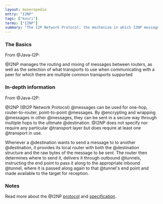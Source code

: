 ```yaml
---
layout: moneropedia
entry: "I2NP"
tags: ["kovri"]
terms: ["I2NP"]
summary: "The I2P Network Protocol: the mechanism in which I2NP messages are sent over the I2P network"
---
```


### The Basics

From @Java-I2P:

>
@I2NP manages the routing and mixing of messages between routers, as well as the selection of what transports to use when communicating with a peer for which there are multiple common transports supported

### In-depth information

From @Java-I2P:

>
@I2NP (@I2P Network Protocol) @messages can be used for one-hop, router-to-router, point-to-point @messages. By @encrypting and wrapping @messages in other @messages, they can be sent in a secure way through multiple hops to the ultimate @destination. @I2NP does not specify nor require any particular @transport layer but does require at least one @transport in use.

>
Whenever a @destination wants to send a message to to another @destination, it provides its local router with both the @destination structure and the raw bytes of the message to be sent. The router then determines where to send it, delivers it through outbound @tunnels, instructing the end point to pass it along to the appropriate inbound @tunnel, where it is passed along again to that @tunnel's end point and made available to the target for reception.

### Notes

Read more about the @I2NP [protocol](https://geti2p.net/en/docs/protocol/i2np) and [specification](https://geti2p.net/spec/i2np).
